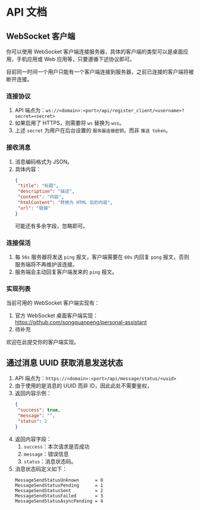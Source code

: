 # API 文档

## WebSocket 客户端
你可以使用 WebSocket 客户端连接服务器，具体的客户端的类型可以是桌面应用，手机应用或 Web 应用等，只要遵循下述协议即可。

目前同一时间一个用户只能有一个客户端连接到服务器，之前已连接的客户端将被断开连接。

### 连接协议
1. API 端点为：`ws://<domain>:<port>/api/register_client/<username>?secret=<secret>`
2. 如果启用了 HTTPS，则需要将 `ws` 替换为 `wss`。
3. 上述 `secret` 为用户在后台设置的 `服务器连接密钥`，而非 `推送 token`。

### 接收消息
1. 消息编码格式为 JSON。
2. 具体内容：
   ```json
   {
    "title": "标题",
    "description": "描述",
    "content": "内容",
    "htmlContent": "转换为 HTML 后的内容",
    "url": "链接"
   }
   ```
   可能还有多余字段，忽略即可。    

### 连接保活
1. 每 `56s` 服务器将发送 `ping` 报文，客户端需要在 `60s` 内回复 `pong` 报文，否则服务端将不再维护该连接。
2. 服务端会主动回复客户端发来的 `ping` 报文。

### 实现列表
当前可用的 WebSocket 客户端实现有：
1. 官方 WebSocket 桌面客户端实现：https://github.com/songquanpeng/personal-assistant
2. 待补充

欢迎在此提交你的客户端实现。


## 通过消息 UUID 获取消息发送状态
1. API 端点为：`https://<domain>:<port>/api/message/status/<uuid>`
2. 由于使用的是消息的 UUID 而非 ID，因此此处不需要鉴权，
3. 返回内容示例：
   ```json
   {
    "success": true,
    "message": "",
    "status": 2
   }
   ```
4. 返回内容字段：
   1. `success`：本次请求是否成功
   2. `message`：错误信息
   3. `status`：消息状态码。
5. 消息状态码定义如下：
   ```
   MessageSendStatusUnknown      = 0
   MessageSendStatusPending      = 1
   MessageSendStatusSent         = 2
   MessageSendStatusFailed       = 3
   MessageSendStatusAsyncPending = 4
   ```